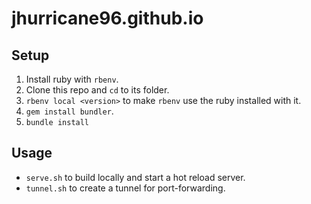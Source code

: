 # jhurricane96.github.io

## Setup

1. Install ruby with `rbenv`.
1. Clone this repo and `cd` to its folder.
1. `rbenv local <version>` to make `rbenv` use the ruby installed with it.
1. `gem install bundler`.
1. `bundle install`

## Usage

- `serve.sh` to build locally and start a hot reload server.
- `tunnel.sh` to create a tunnel for port-forwarding.
